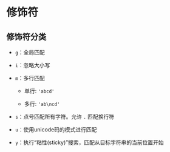 # 修饰符

## 修饰符分类

+ `g`：全局匹配

+ `i`：忽略大小写

+ `m`：多行匹配

  - 单行: `'abcd'`

  - 多行: `'ab\ncd'`

+ `s`：点号匹配所有字符。允许 `.` 匹配换行符

+ `u`：使用unicode码的模式进行匹配

+ `y`：执行“粘性(sticky)”搜索，匹配从目标字符串的当前位置开始
